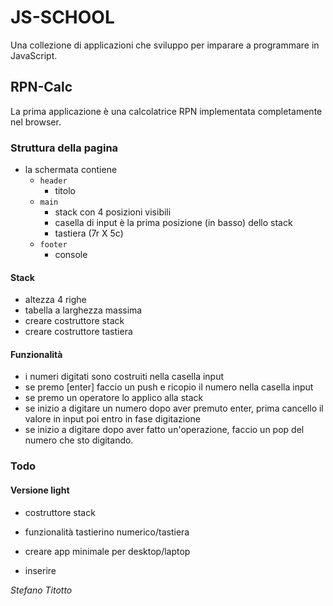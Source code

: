 # JS-SCHOOL

Una collezione di applicazioni che sviluppo per imparare a programmare in JavaScript.

## RPN-Calc
La prima applicazione è una calcolatrice RPN implementata completamente nel browser.

### Struttura della pagina
- la schermata contiene 
    - `header`
        - titolo
    - `main`
        - stack con 4 posizioni visibili
        - casella di input è la prima posizione (in basso) dello stack
        - tastiera (7r X 5c)
    - `footer`
        - console
        
#### Stack
- altezza 4 righe
- tabella a larghezza massima
- creare costruttore stack
- creare costruttore tastiera

#### Funzionalità
- i numeri digitati sono costruiti nella casella input
- se premo [enter] faccio un push e ricopio il numero nella casella input
- se premo un operatore lo applico alla stack 
- se inizio a digitare un numero dopo aver premuto enter, prima cancello il valore in input poi entro in fase digitazione
- se inizio a digitare dopo aver fatto un'operazione, faccio un pop del numero che sto digitando.

### Todo
#### Versione light
- costruttore stack
- funzionalità tastierino numerico/tastiera
- creare app minimale per desktop/laptop

- inserire

*Stefano Titotto*
